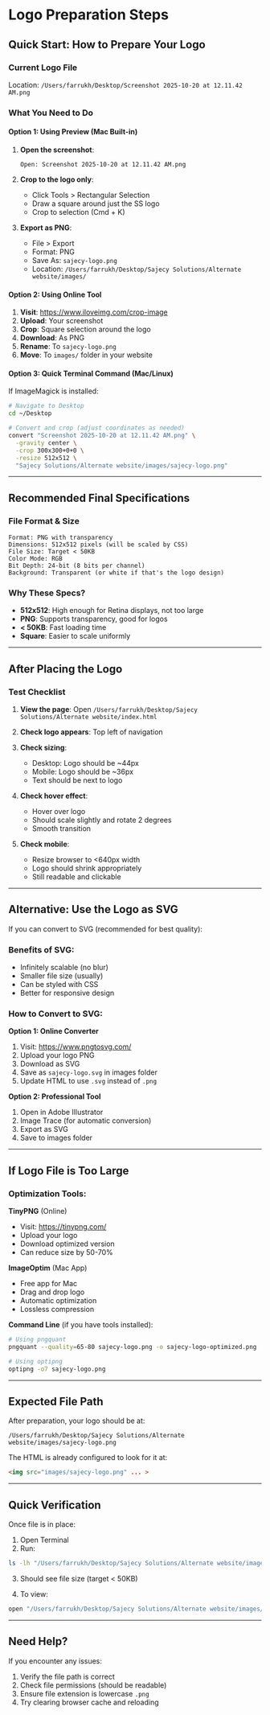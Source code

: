 # Logo Preparation Steps

## Quick Start: How to Prepare Your Logo

### Current Logo File
Location: `/Users/farrukh/Desktop/Screenshot 2025-10-20 at 12.11.42 AM.png`

### What You Need to Do

#### Option 1: Using Preview (Mac Built-in)

1. **Open the screenshot**:
   ```
   Open: Screenshot 2025-10-20 at 12.11.42 AM.png
   ```

2. **Crop to the logo only**:
   - Click Tools > Rectangular Selection
   - Draw a square around just the SS logo
   - Crop to selection (Cmd + K)

3. **Export as PNG**:
   - File > Export
   - Format: PNG
   - Save As: `sajecy-logo.png`
   - Location: `/Users/farrukh/Desktop/Sajecy Solutions/Alternate website/images/`

#### Option 2: Using Online Tool

1. **Visit**: https://www.iloveimg.com/crop-image
2. **Upload**: Your screenshot
3. **Crop**: Square selection around the logo
4. **Download**: As PNG
5. **Rename**: To `sajecy-logo.png`
6. **Move**: To `images/` folder in your website

#### Option 3: Quick Terminal Command (Mac/Linux)

If ImageMagick is installed:
```bash
# Navigate to Desktop
cd ~/Desktop

# Convert and crop (adjust coordinates as needed)
convert "Screenshot 2025-10-20 at 12.11.42 AM.png" \
  -gravity center \
  -crop 300x300+0+0 \
  -resize 512x512 \
  "Sajecy Solutions/Alternate website/images/sajecy-logo.png"
```

---

## Recommended Final Specifications

### File Format & Size
```
Format: PNG with transparency
Dimensions: 512x512 pixels (will be scaled by CSS)
File Size: Target < 50KB
Color Mode: RGB
Bit Depth: 24-bit (8 bits per channel)
Background: Transparent (or white if that's the logo design)
```

### Why These Specs?
- **512x512**: High enough for Retina displays, not too large
- **PNG**: Supports transparency, good for logos
- **< 50KB**: Fast loading time
- **Square**: Easier to scale uniformly

---

## After Placing the Logo

### Test Checklist

1. **View the page**: Open `/Users/farrukh/Desktop/Sajecy Solutions/Alternate website/index.html`

2. **Check logo appears**: Top left of navigation

3. **Check sizing**:
   - Desktop: Logo should be ~44px
   - Mobile: Logo should be ~36px
   - Text should be next to logo

4. **Check hover effect**:
   - Hover over logo
   - Should scale slightly and rotate 2 degrees
   - Smooth transition

5. **Check mobile**:
   - Resize browser to <640px width
   - Logo should shrink appropriately
   - Still readable and clickable

---

## Alternative: Use the Logo as SVG

If you can convert to SVG (recommended for best quality):

### Benefits of SVG:
- Infinitely scalable (no blur)
- Smaller file size (usually)
- Can be styled with CSS
- Better for responsive design

### How to Convert to SVG:

**Option 1: Online Converter**
1. Visit: https://www.pngtosvg.com/
2. Upload your logo PNG
3. Download as SVG
4. Save as `sajecy-logo.svg` in images folder
5. Update HTML to use `.svg` instead of `.png`

**Option 2: Professional Tool**
1. Open in Adobe Illustrator
2. Image Trace (for automatic conversion)
3. Export as SVG
4. Save to images folder

---

## If Logo File is Too Large

### Optimization Tools:

**TinyPNG** (Online)
- Visit: https://tinypng.com/
- Upload your logo
- Download optimized version
- Can reduce size by 50-70%

**ImageOptim** (Mac App)
- Free app for Mac
- Drag and drop logo
- Automatic optimization
- Lossless compression

**Command Line** (if you have tools installed):
```bash
# Using pngquant
pngquant --quality=65-80 sajecy-logo.png -o sajecy-logo-optimized.png

# Using optipng
optipng -o7 sajecy-logo.png
```

---

## Expected File Path

After preparation, your logo should be at:
```
/Users/farrukh/Desktop/Sajecy Solutions/Alternate website/images/sajecy-logo.png
```

The HTML is already configured to look for it at:
```html
<img src="images/sajecy-logo.png" ... >
```

---

## Quick Verification

Once file is in place:

1. Open Terminal
2. Run:
```bash
ls -lh "/Users/farrukh/Desktop/Sajecy Solutions/Alternate website/images/sajecy-logo.png"
```

3. Should see file size (target < 50KB)

4. To view:
```bash
open "/Users/farrukh/Desktop/Sajecy Solutions/Alternate website/images/sajecy-logo.png"
```

---

## Need Help?

If you encounter any issues:
1. Verify the file path is correct
2. Check file permissions (should be readable)
3. Ensure file extension is lowercase `.png`
4. Try clearing browser cache and reloading
